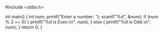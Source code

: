 #include <stdio.h>

int main() {
    int num;
    printf("Enter a number: ");
    scanf("%d", &num);
    if (num % 2 == 0) {
        printf("%d is Even.\n", num);
    } else {
        printf("%d is Odd.\n", num);
    }
    return 0;
}
